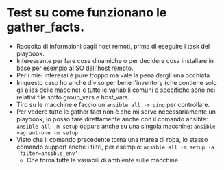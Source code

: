 # Test su come funzionano le gather_facts.
* Raccolta di informaioni dagli host remoti, prima di eseguire i task del playbook.
* Interessante per fare cose dinamiche o per decidere cosa installare in base per esempio al SO dell'host remoto.
* Per i miei interessi è pure troppo ma vale la pena dargli una occhiata.
* In questo caso ho anche diviso per bene l'inventory (che contiene solo gli alias delle maccine) e tutte le variabili comuni e specifiche sono nei relativi file
  sotto group_vars e host_vars.
* Tiro su le macchine e faccio un `ansible all -m ping` per controllare.
* Per vedere tutte le gather fact non è che mi serve necessariamente un playbook, lo posso fare direttamente anche con il comando ansible: `ansible all -m setup`
  oppure anche su una singola macchine: `ansible vagrant-one -m setup`
* Visto che il comando precedente torna una marea di roba, lo stesso comando support anche i filtri, per esempio: `ansible all -m setup -a 'filter=ansible_env'`
  * Che torna tutte le variabili di ambiente sulle macchine. 

